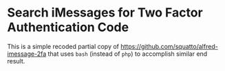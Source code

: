 Search iMessages for Two Factor Authentication Code
==

This is a simple recoded partial copy of https://github.com/squatto/alfred-imessage-2fa that uses `bash` (instead of `php`) to accomplish similar end result.
